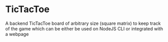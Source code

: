 # TicTacToe
A backend TicTacToe board of arbitrary size (square matrix) to keep track of the game which can be either be used on NodeJS CLI or integrated with a webpage
